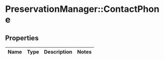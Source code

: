 # PreservationManager::ContactPhone

## Properties
Name | Type | Description | Notes
------------ | ------------- | ------------- | -------------

